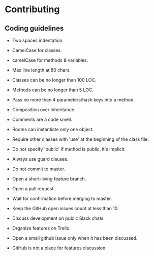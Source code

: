 # Contributing
## Coding guidelines

- Two spaces indentation.
- CamelCase for classes.
- camelCase for methods & variables.
- Max line length at 80 chars.

- Classes can be no longer than 100 LOC.
- Methods can be no longer than 5 LOC.
- Pass no more than 4 parameters/hash keys into a method.

- Composition over Inheritance.
- Comments are a code smell.
- Routes can instantiate only one object.
- Require other classes with 'use' at the beginning of the class file.
- Do not specify 'public' if method is public, it's implicit.
- Always use guard clauses.

- Do not commit to master.
- Open a short-living feature branch.
- Open a pull request.
- Wait for confirmation before merging to master.

- Keep the GitHub open issues count at less than 10.
- Discuss development on public Slack chats.
- Organize features on Trello.
- Open a small github issue only when it has been discussed.
- GitHub is not a place for features discussion.
